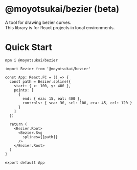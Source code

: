 # @moyotsukai/bezier (beta)

A tool for drawing bezier curves.   
This library is for React projects in local environments.   
   
# Quick Start
```
npm i @moyotsukai/bezier   
```   
   
```tsx
import Bezier from '@moyotsukai/bezier'

const App: React.FC = () => {
  const path = Bezier.spline({
    start: { x: 100, y: 400 },
    points: [
      {
        end: { eaa: 15, eal: 400 },
        controls: { sca: 30, scl: 100, eca: 45, ecl: 120 }
      }
    ]
  })

  return (
    <Bezier.Root>
      <Bezier.Svg
        splines={[path]}
      />
    </Bezier.Root>
  )
}

export default App
```